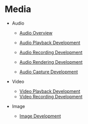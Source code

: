 # Media

-   Audio

    -   [Audio Overview](audio-overview.md)
    -   [Audio Playback Development](audio-playback.md) 
    
    -   [Audio Recording Development](audio-recorder.md) 
    -   [Audio Rendering Development](audio-renderer.md)
    
    -   [Audio Capture Development](audio-capturer)  
-   Video

    - [Video Playback Development](video-playback.md)
    - [Video Recording Development](video-recorder.md)
- Image

  - [Image Development](image.md)
